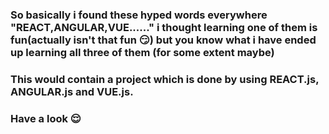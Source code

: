 ### So basically i found these hyped words everywhere "REACT,ANGULAR,VUE......" i thought learning one of them is fun(actually isn't that fun 😏) but you know what i have ended up learning all three of them (for some extent maybe) 
### This would contain a project which is done by using REACT.js, ANGULAR.js and VUE.js.
### Have a look 😌
